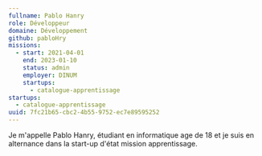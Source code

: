 ```yaml
---
fullname: Pablo Hanry
role: Développeur
domaine: Développement
github: pabloHry
missions:
  - start: 2021-04-01
    end: 2023-01-10
    status: admin
    employer: DINUM
    startups:
      - catalogue-apprentissage
startups:
  - catalogue-apprentissage
uuid: 7fc21b65-cbc2-4b55-9752-ec7e89595252
---
```

Je m'appelle Pablo Hanry, étudiant en informatique age de 18 et je suis en alternance dans la start-up d'état mission apprentissage.